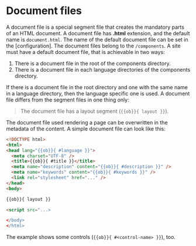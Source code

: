 <!-- ======================================================================
--- Search engine
title:          Document files
keywords:       document file
description:    Document files in md-site-engine.
--- Menu system
order:          20
text:           Document files
hidden:         false
umbel:          false
--- Page properties
id:             
document:       
layout:         layout-2-left
$-left:         #side-menu
searchable:     true
--- Side menu
side-menu-root:     /documentation
side-menu-header:   Documentation
side-menu-top:      Introduction
side-menu-depth:    2
======================================================================= -->

# Document files

A document file is a special segment file that creates the mandatory parts of an
HTML document. A document file has __.html__ extension, and the default name is
`document.html`. The name of the default document file can be set in the
[configuration]. The document files belong to the `/components`. A site must have a
default document file, that is achievable in two ways:

1. There is a document file in the root of the components directory.
2. There is a document file in each language directories of the components
   directory.

If there is a document file in the root directory and one with the same name
in a language directory, then the language specific one is used. A document
file differs from the segment files in one thing only:

> The document file has a layout segment (`{{ob}}{ layout }}`).

The document file used rendering a page can be overwritten in the metadata of
the content. A simple document file can look like this:

```html
<!DOCTYPE html>
<html>
<head lang="{{ob}}{ #language }}">
  <meta charset="UTF-8" />
  <title>{{ob}}{ #title }}</title>
  <meta name="description" content="{{ob}}{ #description }}" />
  <meta name="keywords" content="{{ob}}{ #keywords }}" />
  <link rel="stylesheet" href="..." />
</head>
<body>

{{ob}}{ layout }}

<script src="...>

</body>
</html>
```

The example shows some controls (`{{ob}}{ #<control-name> }}`), too.